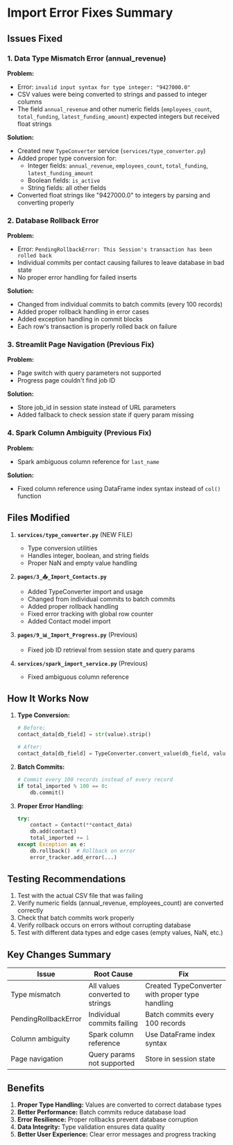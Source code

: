 # Import Error Fixes Summary

## Issues Fixed

### 1. Data Type Mismatch Error (annual_revenue)
**Problem:** 
- Error: `invalid input syntax for type integer: "9427000.0"`
- CSV values were being converted to strings and passed to integer columns
- The field `annual_revenue` and other numeric fields (`employees_count`, `total_funding`, `latest_funding_amount`) expected integers but received float strings

**Solution:**
- Created new `TypeConverter` service (`services/type_converter.py`)
- Added proper type conversion for:
  - Integer fields: `annual_revenue`, `employees_count`, `total_funding`, `latest_funding_amount`
  - Boolean fields: `is_active`
  - String fields: all other fields
- Converted float strings like "9427000.0" to integers by parsing and converting properly

### 2. Database Rollback Error
**Problem:**
- Error: `PendingRollbackError: This Session's transaction has been rolled back`
- Individual commits per contact causing failures to leave database in bad state
- No proper error handling for failed inserts

**Solution:**
- Changed from individual commits to batch commits (every 100 records)
- Added proper rollback handling in error cases
- Added exception handling in commit blocks
- Each row's transaction is properly rolled back on failure

### 3. Streamlit Page Navigation (Previous Fix)
**Problem:**
- Page switch with query parameters not supported
- Progress page couldn't find job ID

**Solution:**
- Store job_id in session state instead of URL parameters
- Added fallback to check session state if query param missing

### 4. Spark Column Ambiguity (Previous Fix)
**Problem:**
- Spark ambiguous column reference for `last_name`

**Solution:**
- Fixed column reference using DataFrame index syntax instead of `col()` function

## Files Modified

1. **`services/type_converter.py`** (NEW FILE)
   - Type conversion utilities
   - Handles integer, boolean, and string fields
   - Proper NaN and empty value handling

2. **`pages/3_📤_Import_Contacts.py`**
   - Added TypeConverter import and usage
   - Changed from individual commits to batch commits
   - Added proper rollback handling
   - Fixed error tracking with global row counter
   - Added Contact model import

3. **`pages/9_📊_Import_Progress.py`** (Previous)
   - Fixed job ID retrieval from session state and query params

4. **`services/spark_import_service.py`** (Previous)
   - Fixed ambiguous column reference

## How It Works Now

1. **Type Conversion:**
   ```python
   # Before:
   contact_data[db_field] = str(value).strip()
   
   # After:
   contact_data[db_field] = TypeConverter.convert_value(db_field, value)
   ```

2. **Batch Commits:**
   ```python
   # Commit every 100 records instead of every record
   if total_imported % 100 == 0:
       db.commit()
   ```

3. **Proper Error Handling:**
   ```python
   try:
       contact = Contact(**contact_data)
       db.add(contact)
       total_imported += 1
   except Exception as e:
       db.rollback()  # Rollback on error
       error_tracker.add_error(...)
   ```

## Testing Recommendations

1. Test with the actual CSV file that was failing
2. Verify numeric fields (annual_revenue, employees_count) are converted correctly
3. Check that batch commits work properly
4. Verify rollback occurs on errors without corrupting database
5. Test with different data types and edge cases (empty values, NaN, etc.)

## Key Changes Summary

| Issue | Root Cause | Fix |
|-------|-----------|-----|
| Type mismatch | All values converted to strings | Created TypeConverter with proper type handling |
| PendingRollbackError | Individual commits failing | Batch commits every 100 records |
| Column ambiguity | Spark column reference | Use DataFrame index syntax |
| Page navigation | Query params not supported | Store in session state |

## Benefits

1. **Proper Type Handling:** Values are converted to correct database types
2. **Better Performance:** Batch commits reduce database load
3. **Error Resilience:** Proper rollbacks prevent database corruption
4. **Data Integrity:** Type validation ensures data quality
5. **Better User Experience:** Clear error messages and progress tracking

